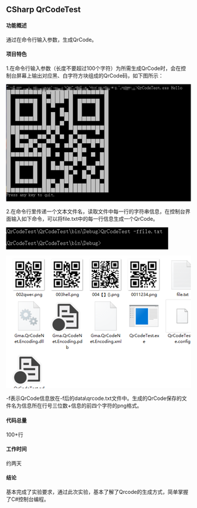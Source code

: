 ## CSharp QrCodeTest

#### 功能概述

通过在命令行输入参数，生成QrCode。

#### 项目特色

1.在命令行输入参数（长度不要超过100个字符）为所需生成QrCode时，会在控制台屏幕上输出对应黑、白字符方块组成的QrCode码，如下图所示：

![hello](picture\hello.png)

2.在命令行里传递一个文本文件名，读取文件中每一行的字符串信息，在控制台界面输入如下命令，可以将file.txt中的每一行信息生成一个QrCode。

![fileCommand](picture/fileCommand.png)

![file](picture\file.png)

-f表示QrCode信息放在-f后的data\qrcode.txt文件中。生成的QrCode保存的文件名为信息所在行号三位数+信息的前四个字符的png格式。

#### 代码总量

100+行

#### 工作时间

约两天

#### 结论

基本完成了实验要求，通过此次实验，基本了解了Qrcode的生成方式，简单掌握了C#控制台编程。

